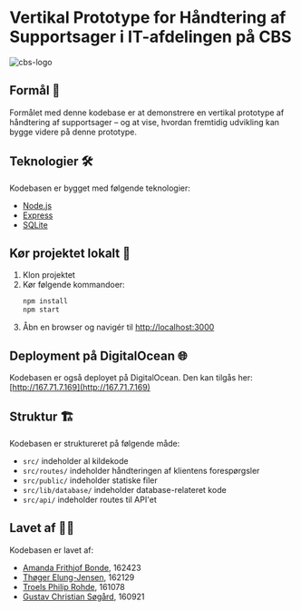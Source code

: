 # Vertikal Prototype for Håndtering af Supportsager i IT-afdelingen på CBS
![cbs-logo](https://github.com/gustavsogard/cbs-support-ticket/assets/108490100/653b8095-f786-4f14-ba23-ade64177bf00)

## Formål 📖
Formålet med denne kodebase er at demonstrere en vertikal prototype af håndtering af supportsager – og at vise, hvordan fremtidig udvikling kan bygge videre på denne prototype.

## Teknologier 🛠
Kodebasen er bygget med følgende teknologier:
- [Node.js](https://nodejs.org/en/)
- [Express](https://expressjs.com/)
- [SQLite](https://www.sqlite.org/index.html)

## Kør projektet lokalt 🚀
1. Klon projektet
2. Kør følgende kommandoer:
    ```bash
    npm install
    npm start
    ```
3. Åbn en browser og navigér til [http://localhost:3000](http://localhost:3000)

## Deployment på DigitalOcean 🌐
Kodebasen er også deployet på DigitalOcean. Den kan tilgås her: [http://167.71.7.169](http://167.71.7.169)

## Struktur 🏗
Kodebasen er struktureret på følgende måde:
- `src/` indeholder al kildekode
- `src/routes/` indeholder håndteringen af klientens forespørgsler
- `src/public/` indeholder statiske filer
- `src/lib/database/` indeholder database-relateret kode
- `src/api/` indeholder routes til API'et

## Lavet af 👨‍💻
Kodebasen er lavet af:
- [Amanda Frithjof Bonde](https://www.linkedin.com/in/amandabonde), 162423
- [Thøger Elung-Jensen](https://www.linkedin.com/in/th%C3%B8ger-elung-jensen-b687b9249), 162129
- [Troels Philip Rohde](https://www.linkedin.com/in/troelsprohde/), 161078
- [Gustav Christian Søgård](https://www.linkedin.com/in/gustavsogard/), 160921

